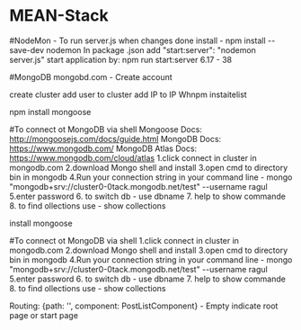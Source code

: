 # MEAN-Stack

#NodeMon - To run server.js when changes done
install -  npm install --save-dev nodemon
In package .json  add  "start:server": "nodemon server.js"
start application by: npm run start:server
6.17 - 38


#MongoDB
mongobd.com - Create account
<!-- ramachand -->
create cluster 
add user to cluster
add IP to IP Whnpm instaitelist 

npm install mongoose

#To connect ot MongoDB via shell
Mongoose Docs: http://mongoosejs.com/docs/guide.html
MongoDB Docs: https://www.mongodb.com/
MongoDB Atlas Docs: https://www.mongodb.com/cloud/atlas
1.click connect in cluster in mongodb.com
2.download Mongo shell and install
3.open cmd to directory bin in mongodb
4.Run your connection string in your command line - mongo "mongodb+srv://cluster0-0tack.mongodb.net/test"  --username ragul
5.enter password
6. to switch db - use dbname
7. help to show commande
8. to find ollections use - show collections


install mongoose

#To connect ot MongoDB via shell
1.click connect in cluster in mongodb.com
2.download Mongo shell and install
3.open cmd to directory bin in mongodb
4.Run your connection string in your command line - mongo "mongodb+srv://cluster0-0tack.mongodb.net/test"  --username ragul
5.enter password
6. to switch db - use dbname
7. help to show commande
8. to find ollections use - show collections


Routing:
  {path: '', component: PostListComponent} - Empty indicate root page or start page
  
 


